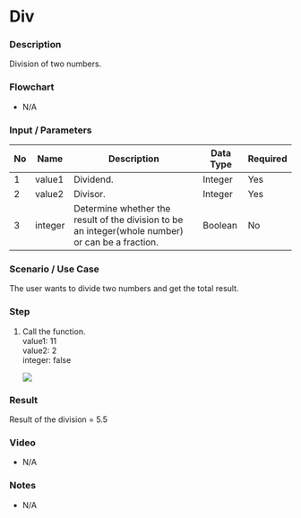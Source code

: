 # Div

### Description

Division of two numbers.

### Flowchart

- N/A 

### Input / Parameters

| No | Name | Description | Data Type | Required |
| ------ | ------ | ------ |------ | ------ |
| 1 | value1 | Dividend. | Integer | Yes  |
| 2 | value2 | Divisor. | Integer | Yes  |
| 3 | integer | Determine whether the result of the division to be an integer(whole number) or can be a fraction. | Boolean | No|

### Scenario / Use Case

The user wants to divide two numbers and get the total result.<br />

### Step

1. Call the function.
    <br />
    value1: 11<br />
    value2:  2<br />
    integer: false
    
    ![](../../../../document/function/Math/div/div-step-1.png?raw=true)

### Result

Result of the division = 5.5

### Video

- N/A

<!--[![Video](http://i.imgur.com/Ot5DWAW.png)](https://youtu.be/StTqXEQ2l-Y?t=35s)-->


### Notes

- N/A